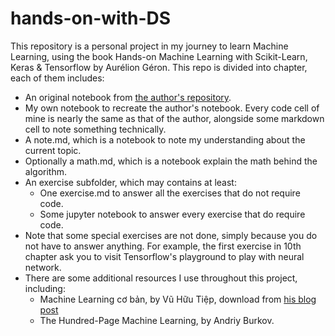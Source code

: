 # hands-on-with-DS
This repository is a personal project in my journey to learn Machine Learning, using the book Hands-on Machine Learning with Scikit-Learn, Keras & Tensorflow by Aurélion Géron.
This repo is divided into chapter, each of them includes:
- An original notebook from [the author's repository](https://github.com/ageron/handson-ml3).
- My own notebook to recreate the author's notebook. Every code cell of mine is nearly the same as that of the author, alongside some markdown cell to note something technically.
- A note.md, which is a notebook to note my understanding about the current topic.
- Optionally a math.md, which is a notebook explain the math behind the algorithm.
- An exercise subfolder, which may contains at least:
    - One exercise.md to answer all the exercises that do not require code.
    - Some jupyter notebook to answer every exercise that do require code.
- Note that some special exercises are not done, simply because you do not have to answer anything. For example, the first exercise in 10th chapter ask you to visit Tensorflow's playground to play with neural network.
- There are some additional resources I use throughout this project, including:
    - Machine Learning cơ bản, by Vũ Hữu Tiệp, download from [his blog post](https://machinelearningcoban.com/)
    - The Hundred-Page Machine Learning, by Andriy Burkov.
    